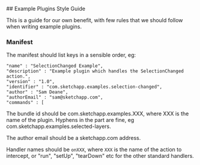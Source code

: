 ## Example Plugins Style Guide

This is a guide for our own benefit, with few rules that we should follow when writing example plugins.


### Manifest

The manifest should list keys in a sensible order, eg:

```
"name" : "SelectionChanged Example",
"description" : "Example plugin which handles the SelectionChanged action.",
"version" : "1.0",
"identifier" : "com.sketchapp.examples.selection-changed",
"author" : "Sam Deane",
"authorEmail" : "sam@sketchapp.com",
"commands" : [
```

The bundle id should be com.sketchapp.examples.XXX, where XXX is the name of the plugin. Hyphens in the <name> part are fine, eg com.sketchapp.examples.selected-layers.

The author email should be a sketchapp.com address.

Handler names should be `onXXX`, where `XXX` is the name of the action to intercept, or "run", "setUp", "tearDown" etc for the other standard handlers.
